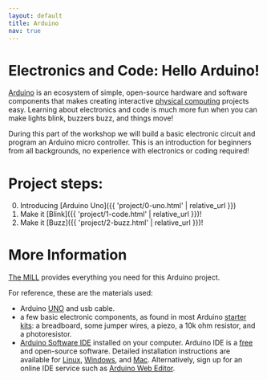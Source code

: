 ```yaml
---
layout: default
title: Arduino
nav: true
---
```


# Electronics and Code: Hello Arduino!

[Arduino](https://www.arduino.cc/) is an ecosystem of simple, open-source hardware and software components that makes creating interactive [physical computing](https://en.wikipedia.org/wiki/Physical_computing) projects easy.
Learning about electronics and code is much more fun when you can make lights blink, buzzers buzz, and things move!

During this part of the workshop we will build a basic electronic circuit and program an Arduino micro controller. 
This is an introduction for beginners from all backgrounds, no experience with electronics or coding required!

# Project steps:

0. Introducing [Arduino Uno]({{ 'project/0-uno.html' | relative_url }})
1. Make it [Blink]({{ 'project/1-code.html' | relative_url }})!
2. Make it [Buzz]({{ 'project/2-buzz.html' | relative_url }})!

# More Information

[The MILL](http://www.lib.uidaho.edu/mill) provides everything you need for this Arduino project.

For reference, these are the materials used:

- Arduino [UNO](https://store.arduino.cc/usa/arduino-uno-rev3) and usb cable.
- a few basic electronic components, as found in most Arduino [starter kits](https://store.arduino.cc/usa/arduino-starter-kit): a breadboard, some jumper wires, a piezo, a 10k ohm resistor, and a photoresistor.
- [Arduino Software IDE](https://www.arduino.cc/en/Main/Software) installed on your computer. Arduino IDE is a [free](https://www.gnu.org/philosophy/free-sw.en.html) and open-source software. Detailed installation instructions are available for [Linux](https://www.arduino.cc/en/Guide/Linux), [Windows](https://www.arduino.cc/en/Guide/Windows), and [Mac](https://www.arduino.cc/en/Guide/MacOSX). Alternatively, sign up for an online IDE service such as [Arduino Web Editor](https://create.arduino.cc/editor).
